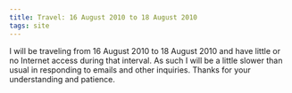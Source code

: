 ```yaml
---
title: Travel: 16 August 2010 to 18 August 2010
tags: site
---
```


I will be traveling from 16 August 2010 to 18 August 2010 and have little or no Internet access during that interval. As such I will be a little slower than usual in responding to emails and other inquiries. Thanks for your understanding and patience.
